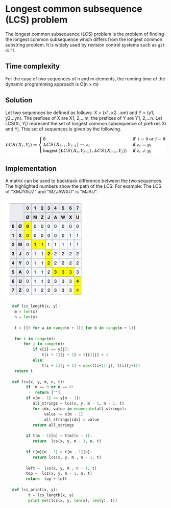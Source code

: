 # Longest common subsequence (LCS) problem

The longest common subsequence (LCS) problem is the problem of finding the longest common subsequence which differs from the longest common substring problem. It is widely used by revision control systems such as `git diff`.

## Time complexity

For the case of two sequences of n and m elements, the running time of the dynamic programming approach is O(n × m)

## Solution

Let two sequences be defined as follows: X = (x1, x2...xm) and Y = (y1, y2...yn). The prefixes of X are X1, 2,...m; the prefixes of Y are Y1, 2,...n. Let LCS(Xi, Yj) represent the set of longest common subsequence of prefixes Xi and Yj. This set of sequences is given by the following.

![formular](images/lcs.svg "Solution")

## Implementation

A matrix can be used to backtrack difference between the two sequences. The highlighted numbers show the path of the LCS. For example: The LCS of "XMJYAUZ" and "MZJAWXU" is "MJAU".

![bt](images/lcs_backtracking.jpg "matrix")


```python
   def lcs_length(x, y):
    m = len(x)
    n = len(y)
    
    t = [[0 for a in range(n + 1)] for b in range(m + 1)]
    
    for i in range(m):
        for j in range(n):
            if x[i] == y[j]:
                t[i + 1][j + 1] = t[i][j] + 1
            else:
                t[i + 1][j + 1] = max(t[i+1][j], t[i][j+1])            
    return t

   def lcs(x, y, m, n, t):
         if  m == 0 or n == 0:
             return [""]
         if x[m - 1] == y[n - 1]:
            all_strings = lcs(x, y, m - 1, n - 1, t)
            for idx, value in enumerate(all_strings):       
                 value += x[m - 1]
                 all_strings[idx] = value
            return all_strings
         
         if t[m - 1][n] > t[m][n - 1]:
            return  lcs(x, y, m - 1, n, t)
   
         if t[m][n - 1] > t[m - 1][n]:   
            return lcs(x, y, m , n - 1, t)
           
         left =  lcs(x, y, m , n - 1, t)
         top =  lcs(x, y, m - 1, n, t)
         return  top + left
   
   def lcs_print(x, y):
          t = lcs_length(x, y)
          print set(lcs(x, y, len(x), len(y), t))
```